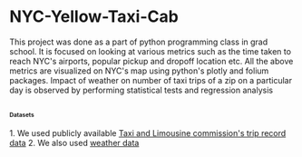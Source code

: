 # NYC-Yellow-Taxi-Cab
This project was done as a part of python programming class in grad school. 
It is focused on looking at various metrics such as the time taken to reach NYC's airports, popular pickup and dropoff location etc. All the above metrics are visualized on NYC's map using python's plotly and folium packages. Impact of weather on number of taxi trips of a zip on a particular day is observed by performing statistical tests and regression analysis

<h2><b><font size="-4">Datasets</font></b></h2>  
1. We used publicly available <a href="http://www.nyc.gov/html/tlc/html/about/trip_record_data.shtml">Taxi and Limousine commission's trip record data</a>
2. We also used <a href="https://www7.ncdc.noaa.gov/CDO/dataproduct"> weather data </a>
